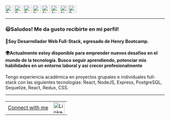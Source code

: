 <div class="tech-icons">
  
 
  <img src="https://www.svgrepo.com/show/354200/postgresql.svg" alt="Postgre Icon" width="25" height="25">
  <img src="https://www.svgrepo.com/show/354259/react.svg" alt="React Icon" width="25" height="25">
  <img src="https://www.svgrepo.com/show/452093/redux.svg" alt="Redux Icon" width="25" height="25">
   <img src="https://www.svgrepo.com/show/452075/node-js.svg" alt="Node Icon" width="25" height="25">
     <img src="https://www.svgrepo.com/show/354333/sequelize.svg" alt="Node Icon" width="25" height="25">
      <img src="https://www.svgrepo.com/show/452185/css-3.svg" alt="Node Icon" width="25" height="25">
       <img src="https://www.svgrepo.com/show/349419/javascript.svg" alt="Node Icon" width="22" height="25">
        <img src="https://www.svgrepo.com/show/331761/sql-database-sql-azure.svg" alt="Postgre Icon" width="25" height="25">
</div>
<hr></hr>
<div>
  <h3>
    😃Saludos! Me da gusto recibirte en mi perfil!</h3> 
   <h4/> 🚀Soy Desarrollador Web Full-Stack, egresado de Henry Bootcamp.
  </h4>
  <h4> 
    🌍Actualmente estoy disponible para emprender nuevos desafíos en el mundo de la tecnología. Busco seguir aprendiendo, potenciar mis habilidades en un entorno laboral y así crecer profesionalmente
  </h4>
</div>
<div> 
 Tengo experiencia académica en proyectos grupales e individuales full-stack con las siguientes tecnologías: React, NodeJS, Express, PostgreSQL, Sequelize, React, Redux, CSS.
</div>
<hr></hr>
<table style="width: 100%; margin-top: 20px;">
  <tr>
    <td style="vertical-align: middle;"> <a href="https://www.linkedin.com/in/franco-tomassich-227446271" target="_blank">Connect with me</a></td>
    <td style="vertical-align: middle;">
      <img src="https://www.svgrepo.com/show/448234/linkedin.svg" alt="LinkedIn Icon" width="35" height="35">
    </td>
  </tr>
</table>


